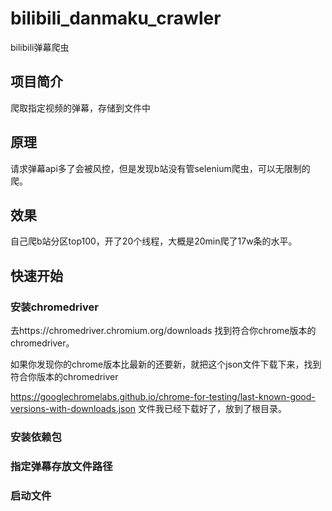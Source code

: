 # bilibili_danmaku_crawler
bilibili弹幕爬虫

## 项目简介
爬取指定视频的弹幕，存储到文件中

## 原理
请求弹幕api多了会被风控，但是发现b站没有管selenium爬虫，可以无限制的爬。

## 效果
自己爬b站分区top100，开了20个线程，大概是20min爬了17w条的水平。

## 快速开始
### 安装chromedriver
去https://chromedriver.chromium.org/downloads
找到符合你chrome版本的chromedriver。

如果你发现你的chrome版本比最新的还要新，就把这个json文件下载下来，找到符合你版本的chromedriver

https://googlechromelabs.github.io/chrome-for-testing/last-known-good-versions-with-downloads.json
文件我已经下载好了，放到了根目录。

### 安装依赖包

### 指定弹幕存放文件路径

### 启动文件

